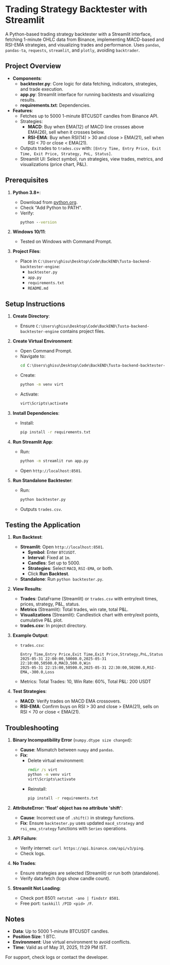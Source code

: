 # Trading Strategy Backtester with Streamlit

A Python-based trading strategy backtester with a Streamlit interface, fetching 1-minute OHLC data from Binance, implementing MACD-based and RSI-EMA strategies, and visualizing trades and performance. Uses `pandas`, `pandas-ta`, `requests`, `streamlit`, and `plotly`, avoiding `backtrader`.

## Project Overview

- **Components**:
  - **backtester.py**: Core logic for data fetching, indicators, strategies, and trade execution.
  - **app.py**: Streamlit interface for running backtests and visualizing results.
  - **requirements.txt**: Dependencies.
- **Features**:
  - Fetches up to 5000 1-minute BTCUSDT candles from Binance API.
  - Strategies:
    - **MACD**: Buy when EMA(12) of MACD line crosses above EMA(26), sell when it crosses below.
    - **RSI-EMA**: Buy when RSI(14) > 30 and close > EMA(21), sell when RSI < 70 or close < EMA(21).
  - Outputs trades to `trades.csv` with: `[Entry Time, Entry Price, Exit Time, Exit Price, Strategy, PnL, Status]`.
  - Streamlit UI: Select symbol, run strategies, view trades, metrics, and visualizations (price chart, P&L).

## Prerequisites

1. **Python 3.8+**:
   - Download from [python.org](https://www.python.org/downloads/).
   - Check "Add Python to PATH".
   - Verify:
     ```cmd
     python --version
     ```

2. **Windows 10/11**:
   - Tested on Windows with Command Prompt.

3. **Project Files**:
   - Place in `C:\Users\ghisu\Desktop\Code\BackEND\Tusta-backend-backtester-engine`:
     - `backtester.py`
     - `app.py`
     - `requirements.txt`
     - `README.md`

## Setup Instructions

1. **Create Directory**:
   - Ensure `C:\Users\ghisu\Desktop\Code\BackEND\Tusta-backend-backtester-engine` contains project files.

2. **Create Virtual Environment**:
   - Open Command Prompt.
   - Navigate to:
     ```cmd
     cd C:\Users\ghisu\Desktop\Code\BackEND\Tusta-backend-backtester-engine
     ```
   - Create:
     ```cmd
     python -m venv virt
     ```
   - Activate:
     ```cmd
     virt\Scripts\activate
     ```

3. **Install Dependencies**:
   - Install:
     ```cmd
     pip install -r requirements.txt
     ```

4. **Run Streamlit App**:
   - Run:
     ```cmd
     python -m streamlit run app.py
     ```
   - Open `http://localhost:8501`.

5. **Run Standalone Backtester**:
   - Run:
     ```cmd
     python backtester.py
     ```
   - Outputs `trades.csv`.

## Testing the Application

1. **Run Backtest**:
   - **Streamlit**: Open `http://localhost:8501`.
     - **Symbol**: Enter `BTCUSDT`.
     - **Interval**: Fixed at `1m`.
     - **Candles**: Set up to 5000.
     - **Strategies**: Select `MACD`, `RSI-EMA`, or both.
     - Click **Run Backtest**.
   - **Standalone**: Run `python backtester.py`.

2. **View Results**:
   - **Trades**: DataFrame (Streamlit) or `trades.csv` with entry/exit times, prices, strategy, P&L, status.
   - **Metrics** (Streamlit): Total trades, win rate, total P&L.
   - **Visualizations** (Streamlit): Candlestick chart with entry/exit points, cumulative P&L plot.
   - **trades.csv**: In project directory.

3. **Example Output**:
   - `trades.csv`:
     ```csv
     Entry Time,Entry Price,Exit Time,Exit Price,Strategy,PnL,Status
     2025-05-31 22:00:00,50000.0,2025-05-31 22:10:00,50500.0,MACD,500.0,Win
     2025-05-31 22:15:00,50500.0,2025-05-31 22:30:00,50200.0,RSI-EMA,-300.0,Loss
     ```
   - Metrics: Total Trades: 10, Win Rate: 60%, Total P&L: 200 USDT

4. **Test Strategies**:
   - **MACD**: Verify trades on MACD EMA crossovers.
   - **RSI-EMA**: Confirm buys on RSI > 30 and close > EMA(21), sells on RSI < 70 or close < EMA(21).

## Troubleshooting

1. **Binary Incompatibility Error** (`numpy.dtype size changed`):
   - **Cause**: Mismatch between `numpy` and `pandas`.
   - **Fix**:
     - Delete virtual environment:
       ```cmd
       rmdir /s virt
       python -m venv virt
       virt\Scripts\activate
       ```
     - Reinstall:
       ```cmd
       pip install -r requirements.txt
       ```

2. **AttributeError: 'float' object has no attribute 'shift'**:
   - **Cause**: Incorrect use of `.shift()` in strategy functions.
   - **Fix**: Ensure `backtester.py` uses updated `macd_strategy` and `rsi_ema_strategy` functions with `Series` operations.

3. **API Failure**:
   - Verify internet: `curl https://api.binance.com/api/v3/ping`.
   - Check logs.

4. **No Trades**:
   - Ensure strategies are selected (Streamlit) or run both (standalone).
   - Verify data fetch (logs show candle count).

5. **Streamlit Not Loading**:
   - Check port 8501: `netstat -ano | findstr 8501`.
   - Free port: `taskkill /PID <pid> /F`.

## Notes

- **Data**: Up to 5000 1-minute BTCUSDT candles.
- **Position Size**: 1 BTC.
- **Environment**: Use virtual environment to avoid conflicts.
- **Time**: Valid as of May 31, 2025, 11:29 PM IST.

For support, check logs or contact the developer.

